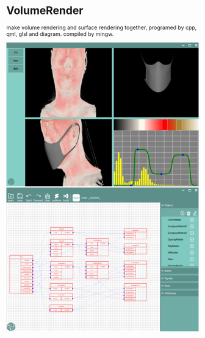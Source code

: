 # VolumeRender
make volume rendering and surface rendering together, programed by cpp, qml, glsl and diagram. compiled by mingw.


![图片](https://github.com/yaneJam/VolumeRender/raw/main/image/VolumeRender.png)
![图片](https://github.com/yaneJam/VolumeRender/raw/main/image/Diagram.png)